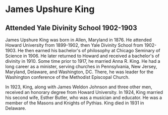 # James Upshure King
## Attended Yale Divinity School 1902-1903
James Upshure King was born in Allen, Maryland in 1876. He attended Howard University from 1899-1902, then Yale Divinity School from 1902-1903. He then earned his bachelor's of philosophy at Chicago Seminary of Science in 1906. He later returned to Howard and received a bachelor's of divinity in 1910. Some time prior to 1917, he married Anna R. King. He had a long career as a minister, serving churches in Pennsylvania, New Jersey, Maryland, Delaware, and Washington, DC. There, he was leader for the Washington conference of the Methodist Episcopal Church.

In 1923, King, along with James Weldon Johnson and three other men, received an honorary degree from Howard University. In 1924, King married his second wife, Esther Butler, who was a musician and educator. He was a member of the Masons and Knights of Pythias. King died in 1931 in Delaware.
